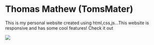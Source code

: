 # Thomas Mathew (TomsMater)

This is my personal website created using html,css,js…This website is responsive and has some cool features! Check it out

<img src="https://user-images.githubusercontent.com/84258378/144697115-d7ceb9ef-c18e-4c45-aa21-f4cdda3b40b5.png"/>

